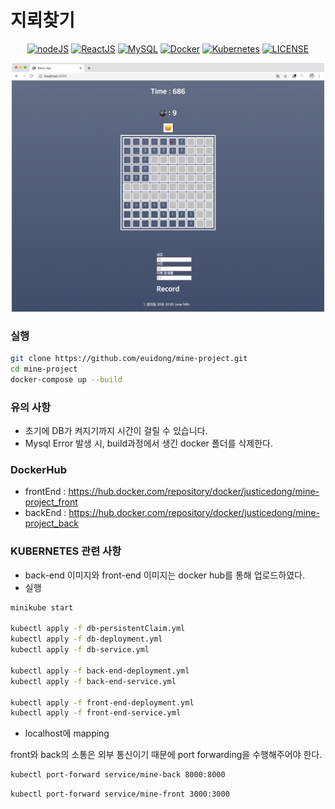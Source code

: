 # 지뢰찾기 

<div align="center">

[![nodeJS](https://img.shields.io/badge/nodeJS-13.14.0-brightgreen)](https://nodejs.org/en/blog/release/v13.14.0/)
[![ReactJS](https://img.shields.io/badge/ReactJS-16.13.1-green)](https://github.com/facebook/react/blob/master/CHANGELOG.md#16131-march-19-2020)
[![MySQL](https://img.shields.io/badge/MySQL-5.7.10-orange)](https://dev.mysql.com/doc/relnotes/mysql/5.7/en/news-5-7-10.html)
[![Docker](https://img.shields.io/badge/Docker-19.03.8-blue)](https://docs.docker.com/engine/release-notes/)
[![Kubernetes](https://img.shields.io/badge/Kubernetes-1.16.5-lightgrey)](https://kubernetes.io/blog/2019/09/18/kubernetes-1-16-release-announcement/)
[![LICENSE](https://img.shields.io/badge/License-MIT-blueviolet)](https://ko.wikipedia.org/wiki/MIT_%ED%97%88%EA%B0%80%EC%84%9C)

</div>

<p align="center">
<img src='./screenShot.png' width="500px">
</p>

### 실행
```bash
git clone https://github.com/euidong/mine-project.git
cd mine-project
docker-compose up --build
```

### 유의 사항

- 초기에 DB가 켜지기까지 시간이 걸릴 수 있습니다.
- Mysql Error 발생 시, build과정에서 생긴 docker 폴더를 삭제한다.

### DockerHub
- frontEnd : https://hub.docker.com/repository/docker/justicedong/mine-project_front
- backEnd : https://hub.docker.com/repository/docker/justicedong/mine-project_back 


### KUBERNETES 관련 사항
- back-end 이미지와 front-end 이미지는 docker hub를 통해 업로드하였다.
- 실행

```bash
minikube start

kubectl apply -f db-persistentClaim.yml
kubectl apply -f db-deployment.yml
kubectl apply -f db-service.yml

kubectl apply -f back-end-deployment.yml
kubectl apply -f back-end-service.yml

kubectl apply -f front-end-deployment.yml
kubectl apply -f front-end-service.yml
```

- localhost에 mapping

front와 back의 소통은 외부 통신이기 때문에 port forwarding을 수행해주어야 한다.

```bash
kubectl port-forward service/mine-back 8000:8000
```

```bash
kubectl port-forward service/mine-front 3000:3000
```

